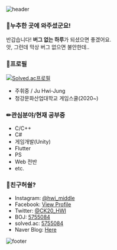 
![header](https://capsule-render.vercel.app/api?type=wave&color=gradient&height=300&section=header&text=Welcome!&fontSize=90&animation=fadeIn)
### 🤗누추한 곳에 와주셨군요!
반갑습니다! **버그 없는 하루**가 되셨으면 좋겠어요.<br>
앗, 그런데 막상 버그 없으면 불안한데..

### 🧐프로필
[![Solved.ac프로필](http://mazassumnida.wtf/api/v2/generate_badge?boj=5755084#1)](https://solved.ac/5755084)
 - 주휘중 / Ju Hwi-Jung
 - 청강문화산업대학교 게임스쿨(2020~)

### ✏관심분야/현재 공부중
 - C/C++
 - C#
 - 게임개발(Unity)
 - Flutter
 - PS
 - Web 전반
 - etc.
 
 ### 🥳친구허쉴?
 - Instagram: [@hwi_middle](https://www.instagram.com/hwi_middle/)
 - Facebook: [View Profile](https://facebook.com/hwi.middle)
 - Twitter: [@CK20_HWI](https://twitter.com/CK20_HWI)
 - BOJ: [5755084](https://www.acmicpc.net/user/5755084)
 - solved.ac: [5755084](https://solved.ac/profile/5755084)
 - Naver Blog: [Here](https://blog.naver.com/5755084)
 
 ![footer](https://capsule-render.vercel.app/api?type=wave&color=gradient&height=150&section=footer&animation=fadeIn)
